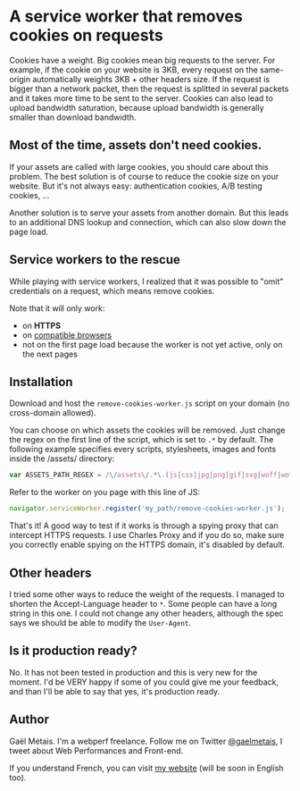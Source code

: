 # A service worker that removes cookies on requests

Cookies have a weight. Big cookies mean big requests to the server. For example, if the cookie on your website is 3KB, every request on the same-origin automatically weights 3KB + other headers size. If the request is bigger than a network packet, then the request is splitted in several packets and it takes more time to be sent to the server. Cookies can also lead to upload bandwidth saturation, because upload bandwidth is generally smaller than download bandwidth.

## Most of the time, assets don't need cookies.
    
If your assets are called with large cookies, you should care about this problem. The best solution is of course to reduce the cookie size on your website. But it's not always easy: authentication cookies, A/B testing cookies, ...

Another solution is to serve your assets from another domain. But this leads to an additional DNS lookup and connection, which can also slow down the page load.


## Service workers to the rescue

While playing with service workers, I realized that it was possible to "omit" credentials on a request, which means remove cookies.

Note that it will only work:
- on **HTTPS**
- on <a href="http://caniuse.com/serviceworkers" target="_blank">compatible browsers</a>
- not on the first page load because the worker is not yet active, only on the next pages


## Installation

Download and host the `remove-cookies-worker.js` script on your domain (no cross-domain allowed).

You can choose on which assets the cookies will be removed. Just change the regex on the first line of the script, which is set to `.*` by default. The following example specifies every scripts, stylesheets, images and fonts inside the /assets/ directory:
```js
var ASSETS_PATH_REGEX = /\/assets\/.*\.(js|css|jpg|png|gif|svg|woff|woff2|ttf)$/;
```

Refer to the worker on you page with this line of JS:
```js
navigator.serviceWorker.register('my_path/remove-cookies-worker.js');
```

That's it! A good way to test if it works is through a spying proxy that can intercept HTTPS requests. I use Charles Proxy and if you do so, make sure you correctly enable spying on the HTTPS domain, it's disabled by default.


## Other headers

I tried some other ways to reduce the weight of the requests. I managed to shorten the Accept-Language header to `*`. Some people can have a long string in this one. I could not change any other headers, although the spec says we should be able to modify the `User-Agent`.


## Is it production ready?

No. It has not been tested in production and this is very new for the moment. I'd be VERY happy if some of you could give me your feedback, and than I'll be able to say that yes, it's production ready.


## Author

Gaël Métais. I'm a webperf freelance. Follow me on Twitter [@gaelmetais](https://twitter.com/gaelmetais), I tweet about Web Performances and Front-end.

If you understand French, you can visit [my website](http://www.gaelmetais.com) (will be soon in English too).